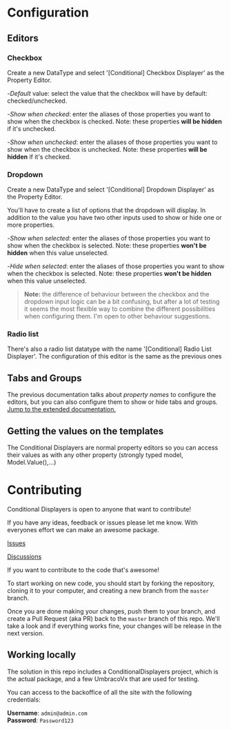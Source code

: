 # Configuration

## Editors
### Checkbox

Create a new DataType and select '[Conditional] Checkbox Displayer' as the Property Editor.

-*Default* value: select the value that the checkbox will have by default: checked/unchecked.

-*Show when checked*: enter the aliases of those properties you want to show when the checkbox is checked. Note: these properties <b>will be hidden</b> if it's unchecked.

-*Show when unchecked*: enter the aliases of those properties you want to show when the checkbox is unchecked. Note: these properties <b>will be hidden</b> if it's checked.

### Dropdown

Create a new DataType and select '[Conditional] Dropdown Displayer' as the Property Editor.

You'll have to create a list of options that the dropdown will display. In addition to the value you have two other inputs used to show or hide one or more properties.

-*Show when selected*: enter the aliases of those properties you want to show when the checkbox is selected. Note: these properties <b>won't be hidden</b> when this value unselected.

-*Hide when selected*: enter the aliases of those properties you want to show when the checkbox is selected. Note: these properties <b>won't be hidden</b> when this value unselected.

><strong>Note:</strong> the difference of behaviour between the checkbox and the dropdown input logic can be a bit confusing, but after a lot of testing it seems the most flexible way to combine the different possibilities when configuring them. I'm open to other behaviour suggestions.

### Radio list

There's also a radio list datatype with the name '[Conditional] Radio List Displayer'. The configuration of this editor is the same as the previous ones

## Tabs and Groups
The previous documentation talks about *property names* to configure the editors, but you can also configure them to show or hide tabs and groups. [Jump to the extended documentation.](tabs-and-groups)


## Getting the values on the templates

The Conditional Displayers are normal property editors so you can access their values as with any other property (strongly typed model, Model.Value(),...)

# Contributing

Conditional Displayers is open to anyone that want to contribute!

If you have any ideas, feedback or issues please let me know. With everyones effort we can make an awesome package.

[Issues](https://github.com/skartknet/ConditionalDisplayers/issues)

[Discussions](https://github.com/skartknet/ConditionalDisplayers/discussions)

If you want to contribute to the code that's awesome!

To start working on new code, you should start by forking the repository, cloning it to your computer, and creating a new branch from the `master` branch.

Once you are done making your changes, push them to your branch, and create a Pull Request (aka PR) back to the `master` branch of this repo. We'll take a look and if everything works fine, your changes will be release in the next version.

## Working locally

The solution in this repo includes a ConditionalDisplayers project, which is the actual package, and a few UmbracoVx that are used for testing.

You can access to the backoffice of all the site with the following credentials:

**Username**: `admin@admin.com`\
**Password**: `Password123`